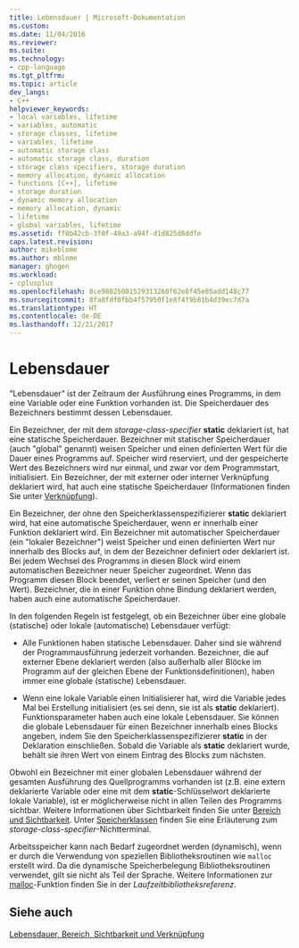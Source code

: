 ```yaml
---
title: Lebensdauer | Microsoft-Dokumentation
ms.custom: 
ms.date: 11/04/2016
ms.reviewer: 
ms.suite: 
ms.technology:
- cpp-language
ms.tgt_pltfrm: 
ms.topic: article
dev_langs:
- C++
helpviewer_keywords:
- local variables, lifetime
- variables, automatic
- storage classes, lifetime
- variables, lifetime
- automatic storage class
- automatic storage class, duration
- storage class specifiers, storage duration
- memory allocation, dynamic allocation
- functions [C++], lifetime
- storage duration
- dynamic memory allocation
- memory allocation, dynamic
- lifetime
- global variables, lifetime
ms.assetid: ff0b42cb-3f0f-49a3-a94f-d1d825d8ddfe
caps.latest.revision: 
author: mikeblome
ms.author: mblome
manager: ghogen
ms.workload:
- cplusplus
ms.openlocfilehash: 8ce98025001529313260f62e8f45e85add148c77
ms.sourcegitcommit: 8fa8fdf0fbb4f57950f1e8f4f9b81b4d39ec7d7a
ms.translationtype: HT
ms.contentlocale: de-DE
ms.lasthandoff: 12/21/2017
---
```

# <a name="lifetime"></a>Lebensdauer
"Lebensdauer" ist der Zeitraum der Ausführung eines Programms, in dem eine Variable oder eine Funktion vorhanden ist. Die Speicherdauer des Bezeichners bestimmt dessen Lebensdauer.  
  
 Ein Bezeichner, der mit dem *storage-class-specifier* **static** deklariert ist, hat eine statische Speicherdauer. Bezeichner mit statischer Speicherdauer (auch "global" genannt) weisen Speicher und einen definierten Wert für die Dauer eines Programms auf. Speicher wird reserviert, und der gespeicherte Wert des Bezeichners wird nur einmal, und zwar vor dem Programmstart, initialisiert. Ein Bezeichner, der mit externer oder interner Verknüpfung deklariert wird, hat auch eine statische Speicherdauer (Informationen finden Sie unter [Verknüpfung](../c-language/linkage.md)).  
  
 Ein Bezeichner, der ohne den Speicherklassenspezifizierer **static** deklariert wird, hat eine automatische Speicherdauer, wenn er innerhalb einer Funktion deklariert wird. Ein Bezeichner mit automatischer Speicherdauer (ein "lokaler Bezeichner") weist Speicher und einen definierten Wert nur innerhalb des Blocks auf, in dem der Bezeichner definiert oder deklariert ist. Bei jedem Wechsel des Programms in diesen Block wird einem automatischen Bezeichner neuer Speicher zugeordnet. Wenn das Programm diesen Block beendet, verliert er seinen Speicher (und den Wert). Bezeichner, die in einer Funktion ohne Bindung deklariert werden, haben auch eine automatische Speicherdauer.  
  
 In den folgenden Regeln ist festgelegt, ob ein Bezeichner über eine globale (statische) oder lokale (automatische) Lebensdauer verfügt:  
  
-   Alle Funktionen haben statische Lebensdauer. Daher sind sie während der Programmausführung jederzeit vorhanden. Bezeichner, die auf externer Ebene deklariert werden (also außerhalb aller Blöcke im Programm auf der gleichen Ebene der Funktionsdefinitionen), haben immer eine globale (statische) Lebensdauer.  
  
-   Wenn eine lokale Variable einen Initialisierer hat, wird die Variable jedes Mal bei Erstellung initialisiert (es sei denn, sie ist als **static** deklariert). Funktionsparameter haben auch eine lokale Lebensdauer. Sie können die globale Lebensdauer für einen Bezeichner innerhalb eines Blocks angeben, indem Sie den Speicherklassenspezifizierer **static** in der Deklaration einschließen. Sobald die Variable als **static** deklariert wurde, behält sie ihren Wert von einem Eintrag des Blocks zum nächsten.  
  
 Obwohl ein Bezeichner mit einer globalen Lebensdauer während der gesamten Ausführung des Quellprogramms vorhanden ist (z.B. eine extern deklarierte Variable oder eine mit dem **static**-Schlüsselwort deklarierte lokale Variable), ist er möglicherweise nicht in allen Teilen des Programms sichtbar. Weitere Informationen über Sichtbarkeit finden Sie unter [Bereich und Sichtbarkeit](../c-language/scope-and-visibility.md). Unter [Speicherklassen](../c-language/c-storage-classes.md) finden Sie eine Erläuterung zum *storage-class-specifier*-Nichtterminal.  
  
 Arbeitsspeicher kann nach Bedarf zugeordnet werden (dynamisch), wenn er durch die Verwendung von speziellen Bibliotheksroutinen wie `malloc` erstellt wird. Da die dynamische Speicherbelegung Bibliotheksroutinen verwendet, gilt sie nicht als Teil der Sprache. Weitere Informationen zur [malloc](../c-runtime-library/reference/malloc.md)-Funktion finden Sie in der *Laufzeitbibliotheksreferenz*.  
  
## <a name="see-also"></a>Siehe auch  
 [Lebensdauer, Bereich, Sichtbarkeit und Verknüpfung](../c-language/lifetime-scope-visibility-and-linkage.md)